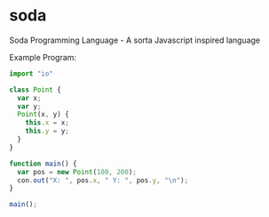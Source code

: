 # soda
Soda Programming Language - A sorta Javascript inspired language

Example Program:

```javascript
import "io"

class Point {
  var x;
  var y;
  Point(x, y) {
    this.x = x;
    this.y = y;
  }
}

function main() {
  var pos = new Point(100, 200);
  con.out("X: ", pos.x, " Y: ", pos.y, "\n");
}

main();
```
